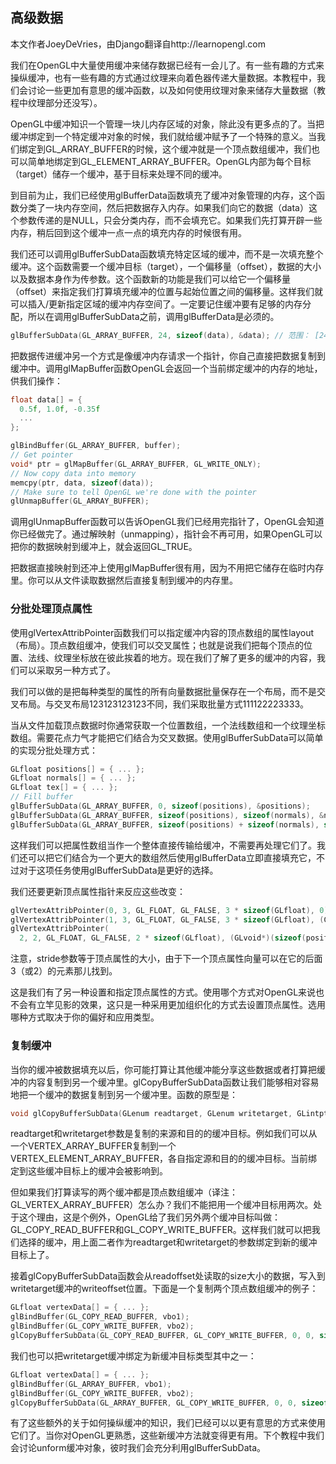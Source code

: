 ## 高级数据

本文作者JoeyDeVries，由Django翻译自http://learnopengl.com

我们在OpenGL中大量使用缓冲来储存数据已经有一会儿了。有一些有趣的方式来操纵缓冲，也有一些有趣的方式通过纹理来向着色器传递大量数据。本教程中，我们会讨论一些更加有意思的缓冲函数，以及如何使用纹理对象来储存大量数据（教程中纹理部分还没写）。

OpenGL中缓冲知识一个管理一块儿内存区域的对象，除此没有更多点的了。当把缓冲绑定到一个特定缓冲对象的时候，我们就给缓冲赋予了一个特殊的意义。当我们绑定到GL_ARRAY_BUFFER的时候，这个缓冲就是一个顶点数组缓冲，我们也可以简单地绑定到GL_ELEMENT_ARRAY_BUFFER。OpenGL内部为每个目标（target）储存一个缓冲，基于目标来处理不同的缓冲。

到目前为止，我们已经使用glBufferData函数填充了缓冲对象管理的内存，这个函数分类了一块内存空间，然后把数据存入内存。如果我们向它的数据（data）这个参数传递的是NULL，只会分类内存，而不会填充它。如果我们先打算开辟一些内存，稍后回到这个缓冲一点一点的填充内存的时候很有用。

我们还可以调用glBufferSubData函数填充特定区域的缓冲，而不是一次填充整个缓冲。这个函数需要一个缓冲目标（target），一个偏移量（offset），数据的大小以及数据本身作为传参数。这个函数新的功能是我们可以给它一个偏移量（offset）来指定我们打算填充缓冲的位置与起始位置之间的偏移量。这样我们就可以插入/更新指定区域的缓冲内存空间了。一定要记住缓冲要有足够的内存分配，所以在调用glBufferSubData之前，调用glBufferData是必须的。

```c++
glBufferSubData(GL_ARRAY_BUFFER, 24, sizeof(data), &data); // 范围： [24, 24 + sizeof(data)]
```

把数据传进缓冲另一个方式是像缓冲内存请求一个指针，你自己直接把数据复制到缓冲中。调用glMapBuffer函数OpenGL会返回一个当前绑定缓冲的内存的地址，供我们操作：

```c++
float data[] = {
  0.5f, 1.0f, -0.35f
  ...
};

glBindBuffer(GL_ARRAY_BUFFER, buffer);
// Get pointer
void* ptr = glMapBuffer(GL_ARRAY_BUFFER, GL_WRITE_ONLY);
// Now copy data into memory
memcpy(ptr, data, sizeof(data));
// Make sure to tell OpenGL we're done with the pointer
glUnmapBuffer(GL_ARRAY_BUFFER);
```

调用glUnmapBuffer函数可以告诉OpenGL我们已经用完指针了，OpenGL会知道你已经做完了。通过解映射（unmapping），指针会不再可用，如果OpenGL可以把你的数据映射到缓冲上，就会返回GL_TRUE。

把数据直接映射到还冲上使用glMapBuffer很有用，因为不用把它储存在临时内存里。你可以从文件读取数据然后直接复制到缓冲的内存里。

### 分批处理顶点属性

使用glVertexAttribPointer函数我们可以指定缓冲内容的顶点数组的属性layout（布局）。顶点数组缓冲，使我们可以交叉属性；也就是说我们把每个顶点的位置、法线、纹理坐标放在彼此挨着的地方。现在我们了解了更多的缓冲的内容，我们可以采取另一种方式了。

我们可以做的是把每种类型的属性的所有向量数据批量保存在一个布局，而不是交叉布局。与交叉布局123123123123不同，我们采取批量方式111122223333。

当从文件加载顶点数据时你通常获取一个位置数组，一个法线数组和一个纹理坐标数组。需要花点力气才能把它们结合为交叉数据。使用glBufferSubData可以简单的实现分批处理方式：

```c++
GLfloat positions[] = { ... };
GLfloat normals[] = { ... };
GLfloat tex[] = { ... };
// Fill buffer
glBufferSubData(GL_ARRAY_BUFFER, 0, sizeof(positions), &positions);
glBufferSubData(GL_ARRAY_BUFFER, sizeof(positions), sizeof(normals), &normals);
glBufferSubData(GL_ARRAY_BUFFER, sizeof(positions) + sizeof(normals), sizeof(tex), &tex);
```

这样我们可以把属性数组当作一个整体直接传输给缓冲，不需要再处理它们了。我们还可以把它们结合为一个更大的数组然后使用glBufferData立即直接填充它，不过对于这项任务使用glBufferSubData是更好的选择。

我们还要更新顶点属性指针来反应这些改变：

```c++
glVertexAttribPointer(0, 3, GL_FLOAT, GL_FALSE, 3 * sizeof(GLfloat), 0);  
glVertexAttribPointer(1, 3, GL_FLOAT, GL_FALSE, 3 * sizeof(GLfloat), (GLvoid*)(sizeof(positions)));  
glVertexAttribPointer(
  2, 2, GL_FLOAT, GL_FALSE, 2 * sizeof(GLfloat), (GLvoid*)(sizeof(positions) + sizeof(normals)));
```

注意，stride参数等于顶点属性的大小，由于下一个顶点属性向量可以在它的后面3（或2）的元素那儿找到。

这是我们有了另一种设置和指定顶点属性的方式。使用哪个方式对OpenGL来说也不会有立竿见影的效果，这只是一种采用更加组织化的方式去设置顶点属性。选用哪种方式取决于你的偏好和应用类型。

 ### 复制缓冲

当你的缓冲被数据填充以后，你可能打算让其他缓冲能分享这些数据或者打算把缓冲的内容复制到另一个缓冲里。glCopyBufferSubData函数让我们能够相对容易地把一个缓冲的数据复制到另一个缓冲里。函数的原型是：

```c++
void glCopyBufferSubData(GLenum readtarget, GLenum writetarget, GLintptr readoffset, GLintptr writeoffset, GLsizeiptr size);
```

readtarget和writetarget参数是复制的来源和目的的缓冲目标。例如我们可以从一个VERTEX_ARRAY_BUFFER复制到一个VERTEX_ELEMENT_ARRAY_BUFFER，各自指定源和目的的缓冲目标。当前绑定到这些缓冲目标上的缓冲会被影响到。

但如果我们打算读写的两个缓冲都是顶点数组缓冲（译注：GL_VERTEX_ARRAY_BUFFER）怎么办？我们不能把用一个缓冲目标用两次。处于这个理由，这是个例外，OpenGL给了我们另外两个缓冲目标叫做：GL_COPY_READ_BUFFER和GL_COPY_WRITE_BUFFER。这样我们就可以把我们选择的缓冲，用上面二者作为readtarget和writetarget的参数绑定到新的缓冲目标上了。

接着glCopyBufferSubData函数会从readoffset处读取的size大小的数据，写入到writetarget缓冲的writeoffset位置。下面是一个复制两个顶点数组缓冲的例子：

```c++
GLfloat vertexData[] = { ... };
glBindBuffer(GL_COPY_READ_BUFFER, vbo1);
glBindBuffer(GL_COPY_WRITE_BUFFER, vbo2);
glCopyBufferSubData(GL_COPY_READ_BUFFER, GL_COPY_WRITE_BUFFER, 0, 0, sizeof(vertexData));
```

我们也可以把writetarget缓冲绑定为新缓冲目标类型其中之一：

```c++
GLfloat vertexData[] = { ... };
glBindBuffer(GL_ARRAY_BUFFER, vbo1);
glBindBuffer(GL_COPY_WRITE_BUFFER, vbo2);
glCopyBufferSubData(GL_ARRAY_BUFFER, GL_COPY_WRITE_BUFFER, 0, 0, sizeof(vertexData));
```

有了这些额外的关于如何操纵缓冲的知识，我们已经可以以更有意思的方式来使用它们了。当你对OpenGL更熟悉，这些新缓冲方法就变得更有用。下个教程中我们会讨论unform缓冲对象，彼时我们会充分利用glBufferSubData。
